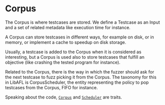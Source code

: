 # Corpus

The Corpus is where testcases are stored. We define a Testcase as an Input and a set of related metadata like execution time for instance.

A Corpus can store testcases in different ways, for example on disk, or in memory, or implement a cache to speedup on disk storage.

Usually, a testcase is added to the Corpus when it is considered as interesting, but a Corpus is used also to store testcases that fulfill an objective (like crashing the tested program for instance).

Related to the Corpus, there is the way in which the fuzzer should ask for the next testcase to fuzz picking it from the Corpus. The taxonomy for this in LibAFL is CorpusScheduler, the entity representing the policy to pop testcases from the Corpus, FIFO for instance.

Speaking about the code, [`Corpus`](https://docs.rs/libafl/0/libafl/corpus/trait.Corpus.html) and [`Scheduler`](https://docs.rs/libafl/0/libafl/schedulers/trait.Scheduler.html) are traits.
